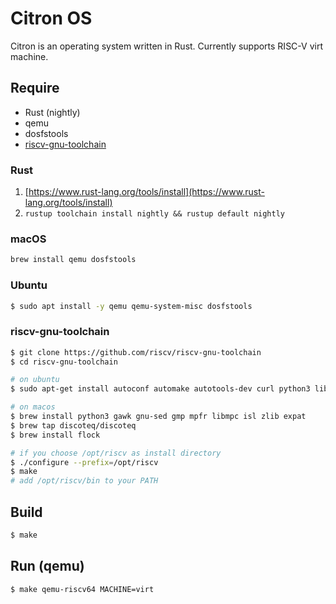 # Citron OS

Citron is an operating system written in Rust. Currently supports RISC-V virt machine.

## Require

- Rust (nightly)
- qemu
- dosfstools
- [riscv-gnu-toolchain](https://github.com/riscv/riscv-gnu-toolchain)

### Rust

1. [https://www.rust-lang.org/tools/install](https://www.rust-lang.org/tools/install)
2. `rustup toolchain install nightly && rustup default nightly`

### macOS

```bash
brew install qemu dosfstools
```

### Ubuntu

```bash
$ sudo apt install -y qemu qemu-system-misc dosfstools
```

### riscv-gnu-toolchain

```bash
$ git clone https://github.com/riscv/riscv-gnu-toolchain
$ cd riscv-gnu-toolchain

# on ubuntu
$ sudo apt-get install autoconf automake autotools-dev curl python3 libmpc-dev libmpfr-dev libgmp-dev gawk build-essential bison flex texinfo gperf libtool patchutils bc zlib1g-dev libexpat-dev

# on macos
$ brew install python3 gawk gnu-sed gmp mpfr libmpc isl zlib expat
$ brew tap discoteq/discoteq
$ brew install flock

# if you choose /opt/riscv as install directory
$ ./configure --prefix=/opt/riscv
$ make
# add /opt/riscv/bin to your PATH
```

## Build

```bash
$ make
```

## Run (qemu)

```bash
$ make qemu-riscv64 MACHINE=virt
```